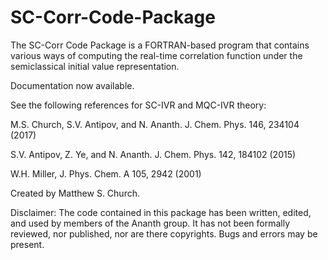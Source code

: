 # SC-Corr-Code-Package
The SC-Corr Code Package is a FORTRAN-based program that contains various ways of computing the real-time correlation function under the semiclassical initial value representation.

Documentation now available.

See the following references for SC-IVR and MQC-IVR theory:

M.S. Church, S.V. Antipov, and N. Ananth. J. Chem. Phys. 146, 234104 (2017)

S.V. Antipov, Z. Ye, and N. Ananth. J. Chem. Phys. 142, 184102 (2015)

W.H. Miller, J. Phys. Chem. A 105, 2942 (2001)

Created by Matthew S. Church.

Disclaimer: The code contained in this package has been written, edited, and used by members of the Ananth group. It has not been formally reviewed, nor published, nor are there copyrights. Bugs and errors may be present.
